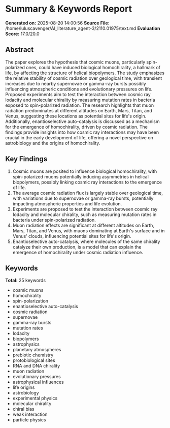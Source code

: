 # Summary & Keywords Report
**Generated on:** 2025-08-20 14:00:56
**Source File:** /home/luluscavenger/AI_literature_agent-3/2110.01975/text.md
**Evaluation Score:** 17.0/20.0

## Abstract
The paper explores the hypothesis that cosmic muons, particularly spin-polarized ones, could have induced biological homochirality, a hallmark of life, by affecting the structure of helical biopolymers. The study emphasizes the relative stability of cosmic radiation over geological time, with transient increases due to nearby supernovae or gamma-ray bursts possibly influencing atmospheric conditions and evolutionary pressures on life. Proposed experiments aim to test the interaction between cosmic ray lodacity and molecular chirality by measuring mutation rates in bacteria exposed to spin-polarized radiation. The research highlights that muon radiation predominates at different altitudes on Earth, Mars, Titan, and Venus, suggesting these locations as potential sites for life's origin. Additionally, enantioselective auto-catalysis is discussed as a mechanism for the emergence of homochirality, driven by cosmic radiation. The findings provide insights into how cosmic ray interactions may have been crucial in the early development of life, offering a novel perspective on astrobiology and the origins of homochirality.

## Key Findings
1. Cosmic muons are posited to influence biological homochirality, with spin-polarized muons potentially inducing asymmetries in helical biopolymers, possibly linking cosmic ray interactions to the emergence of life.
2. The average cosmic radiation flux is largely stable over geological time, with variations due to supernovae or gamma-ray bursts, potentially impacting atmospheric properties and life evolution.
3. Experiments are proposed to test the interaction between cosmic ray lodacity and molecular chirality, such as measuring mutation rates in bacteria under spin-polarized radiation.
4. Muon radiation effects are significant at different altitudes on Earth, Mars, Titan, and Venus, with muons dominating at Earth's surface and in Venus' clouds, influencing potential sites for life's origin.
5. Enantioselective auto-catalysis, where molecules of the same chirality catalyze their own production, is a model that can explain the emergence of homochirality under cosmic radiation influence.

## Keywords
**Total:** 25 keywords

- cosmic muons
- homochirality
- spin-polarization
- enantioselective auto-catalysis
- cosmic radiation
- supernovae
- gamma-ray bursts
- mutation rates
- lodacity
- biopolymers
- astrophysics
- planetary atmospheres
- prebiotic chemistry
- protobiological sites
- RNA and DNA chirality
- muon radiation
- evolutionary pressures
- astrophysical influences
- life origins
- astrobiology
- experimental physics
- molecular chirality
- chiral bias
- weak interaction
- particle physics
